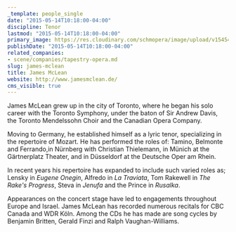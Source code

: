 ```yaml
---
_template: people_single
date: "2015-05-14T10:18:00-04:00"
discipline: Tenor
lastmod: "2015-05-14T10:18:00-04:00"
primary_image: https://res.cloudinary.com/schmopera/image/upload/v1545409169/media/webhook-uploads/1431613088775/0003.jpg.jpg
publishDate: "2015-05-14T10:18:00-04:00"
related_companies:
- scene/companies/tapestry-opera.md
slug: james-mclean
title: James McLean
website: http://www.jamesmclean.de/
cms_visible: true
---
```


James McLean grew up in the city of Toronto, where he began his solo career with the Toronto Symphony, under the baton of Sir Andrew Davis, the Toronto Mendelssohn Choir and the Canadian Opera Company.

Moving to Germany, he established himself as a lyric tenor, specializing in the repertoire of Mozart. He has performed the roles of: Tamino, Belmonte and Ferrando,in Nürnberg with Christian Thielemann, in Münich at the Gärtnerplatz Theater, and in Düsseldorf at the Deutsche Oper am Rhein.

In recent years his repertoire has expanded to include such varied roles as; Lensky in *Eugene Onegin*, Alfredo in *La Traviata*, Tom Rakewell in *The Rake's Progress*, Steva in *Jenufa* and the Prince in *Rusalka*.

Appearances on the concert stage have led to engagements throughout Europe and Israel. James McLean has recorded numerous recitals for CBC Canada and WDR Köln. Among the CDs he has made are song cycles by Benjamin Britten, Gerald Finzi and Ralph Vaughan-Williams.
